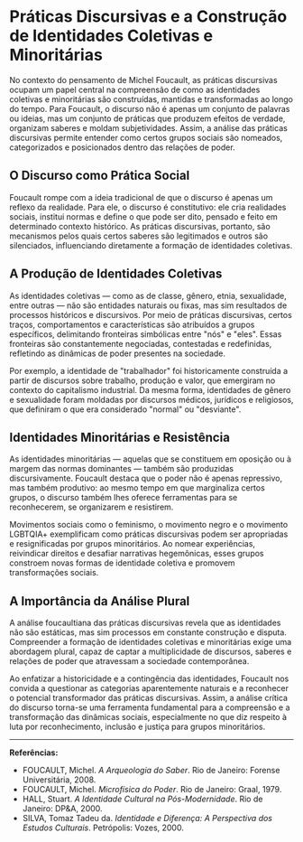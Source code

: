 # Práticas Discursivas e a Construção de Identidades Coletivas e Minoritárias

No contexto do pensamento de Michel Foucault, as práticas discursivas ocupam um papel central na compreensão de como as identidades coletivas e minoritárias são construídas, mantidas e transformadas ao longo do tempo. Para Foucault, o discurso não é apenas um conjunto de palavras ou ideias, mas um conjunto de práticas que produzem efeitos de verdade, organizam saberes e moldam subjetividades. Assim, a análise das práticas discursivas permite entender como certos grupos sociais são nomeados, categorizados e posicionados dentro das relações de poder.

## O Discurso como Prática Social

Foucault rompe com a ideia tradicional de que o discurso é apenas um reflexo da realidade. Para ele, o discurso é constitutivo: ele cria realidades sociais, institui normas e define o que pode ser dito, pensado e feito em determinado contexto histórico. As práticas discursivas, portanto, são mecanismos pelos quais certos saberes são legitimados e outros são silenciados, influenciando diretamente a formação de identidades coletivas.

## A Produção de Identidades Coletivas

As identidades coletivas — como as de classe, gênero, etnia, sexualidade, entre outras — não são entidades naturais ou fixas, mas sim resultados de processos históricos e discursivos. Por meio de práticas discursivas, certos traços, comportamentos e características são atribuídos a grupos específicos, delimitando fronteiras simbólicas entre "nós" e "eles". Essas fronteiras são constantemente negociadas, contestadas e redefinidas, refletindo as dinâmicas de poder presentes na sociedade.

Por exemplo, a identidade de "trabalhador" foi historicamente construída a partir de discursos sobre trabalho, produção e valor, que emergiram no contexto do capitalismo industrial. Da mesma forma, identidades de gênero e sexualidade foram moldadas por discursos médicos, jurídicos e religiosos, que definiram o que era considerado "normal" ou "desviante".

## Identidades Minoritárias e Resistência

As identidades minoritárias — aquelas que se constituem em oposição ou à margem das normas dominantes — também são produzidas discursivamente. Foucault destaca que o poder não é apenas repressivo, mas também produtivo: ao mesmo tempo em que marginaliza certos grupos, o discurso também lhes oferece ferramentas para se reconhecerem, se organizarem e resistirem.

Movimentos sociais como o feminismo, o movimento negro e o movimento LGBTQIA+ exemplificam como práticas discursivas podem ser apropriadas e resignificadas por grupos minoritários. Ao nomear experiências, reivindicar direitos e desafiar narrativas hegemônicas, esses grupos constroem novas formas de identidade coletiva e promovem transformações sociais.

## A Importância da Análise Plural

A análise foucaultiana das práticas discursivas revela que as identidades não são estáticas, mas sim processos em constante construção e disputa. Compreender a formação de identidades coletivas e minoritárias exige uma abordagem plural, capaz de captar a multiplicidade de discursos, saberes e relações de poder que atravessam a sociedade contemporânea.

Ao enfatizar a historicidade e a contingência das identidades, Foucault nos convida a questionar as categorias aparentemente naturais e a reconhecer o potencial transformador das práticas discursivas. Assim, a análise crítica do discurso torna-se uma ferramenta fundamental para a compreensão e a transformação das dinâmicas sociais, especialmente no que diz respeito à luta por reconhecimento, inclusão e justiça para grupos minoritários.

---

**Referências:**

- FOUCAULT, Michel. *A Arqueologia do Saber*. Rio de Janeiro: Forense Universitária, 2008.
- FOUCAULT, Michel. *Microfísica do Poder*. Rio de Janeiro: Graal, 1979.
- HALL, Stuart. *A Identidade Cultural na Pós-Modernidade*. Rio de Janeiro: DP&A, 2000.
- SILVA, Tomaz Tadeu da. *Identidade e Diferença: A Perspectiva dos Estudos Culturais*. Petrópolis: Vozes, 2000.